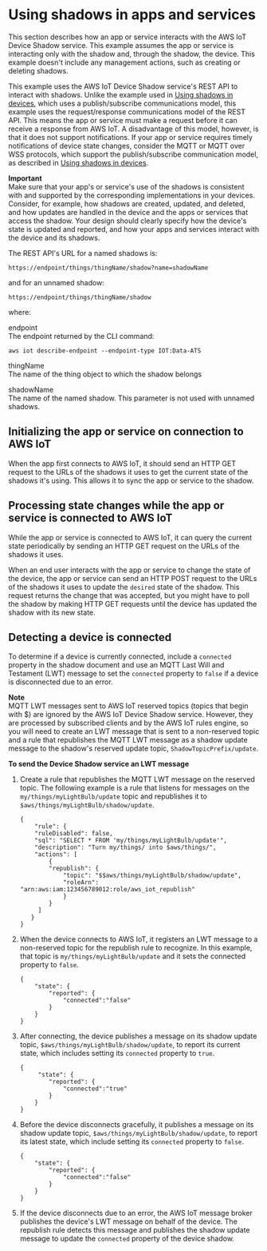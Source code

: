 # Using shadows in apps and services<a name="device-shadow-comms-app"></a>

This section describes how an app or service interacts with the AWS IoT Device Shadow service\. This example assumes the app or service is interacting only with the shadow and, through the shadow, the device\. This example doesn't include any management actions, such as creating or deleting shadows\. 

This example uses the AWS IoT Device Shadow service's REST API to interact with shadows\. Unlike the example used in [Using shadows in devices](device-shadow-comms-device.md), which uses a publish/subscribe communications model, this example uses the request/response communications model of the REST API\. This means the app or service must make a request before it can receive a response from AWS IoT\. A disadvantage of this model, however, is that it does not support notifications\. If your app or service requires timely notifications of device state changes, consider the MQTT or MQTT over WSS protocols, which support the publish/subscribe communication model, as described in [Using shadows in devices](device-shadow-comms-device.md)\.

**Important**  
Make sure that your app's or service's use of the shadows is consistent with and supported by the corresponding implementations in your devices\. Consider, for example, how shadows are created, updated, and deleted, and how updates are handled in the device and the apps or services that access the shadow\. Your design should clearly specify how the device's state is updated and reported, and how your apps and services interact with the device and its shadows\.

The REST API's URL for a named shadows is:

```
https://endpoint/things/thingName/shadow?name=shadowName
```

and for an unnamed shadow:

```
https://endpoint/things/thingName/shadow
```

where:

endpoint  
The endpoint returned by the CLI command:  

```
aws iot describe-endpoint --endpoint-type IOT:Data-ATS
```

thingName  
The name of the thing object to which the shadow belongs

shadowName  
The name of the named shadow\. This parameter is not used with unnamed shadows\.

## Initializing the app or service on connection to AWS IoT<a name="device-shadow-comms-app-first-connect"></a>

When the app first connects to AWS IoT, it should send an HTTP GET request to the URLs of the shadows it uses to get the current state of the shadows it's using\. This allows it to sync the app or service to the shadow\.

## Processing state changes while the app or service is connected to AWS IoT<a name="device-shadow-comms-app-while-connected"></a>

While the app or service is connected to AWS IoT, it can query the current state periodically by sending an HTTP GET request on the URLs of the shadows it uses\.

When an end user interacts with the app or service to change the state of the device, the app or service can send an HTTP POST request to the URLs of the shadows it uses to update the `desired` state of the shadow\. This request returns the change that was accepted, but you might have to poll the shadow by making HTTP GET requests until the device has updated the shadow with its new state\.

## Detecting a device is connected<a name="thing-connection"></a>

To determine if a device is currently connected, include a `connected` property in the shadow document and use an MQTT Last Will and Testament \(LWT\) message to set the `connected` property to `false` if a device is disconnected due to an error\.

**Note**  
MQTT LWT messages sent to AWS IoT reserved topics \(topics that begin with $\) are ignored by the AWS IoT Device Shadow service\. However, they are processed by subscribed clients and by the AWS IoT rules engine, so you will need to create an LWT message that is sent to a non\-reserved topic and a rule that republishes the MQTT LWT message as a shadow update message to the shadow's reserved update topic, `ShadowTopicPrefix/update`\. 

**To send the Device Shadow service an LWT message**

1. Create a rule that republishes the MQTT LWT message on the reserved topic\. The following example is a rule that listens for messages on the `my/things/myLightBulb/update` topic and republishes it to `$aws/things/myLightBulb/shadow/update`\.

   ```
   {
       "rule": {
       "ruleDisabled": false,
       "sql": "SELECT * FROM 'my/things/myLightBulb/update'",
       "description": "Turn my/things/ into $aws/things/",
       "actions": [
           {
           "republish": {
               "topic": "$$aws/things/myLightBulb/shadow/update",
               "roleArn": "arn:aws:iam:123456789012:role/aws_iot_republish"
               }
           }
        ]
      }
   }
   ```

1. When the device connects to AWS IoT, it registers an LWT message to a non\-reserved topic for the republish rule to recognize\. In this example, that topic is `my/things/myLightBulb/update` and it sets the connected property to `false`\.

   ```
   {
       "state": {        
           "reported": {
               "connected":"false"
           }
       }
   }
   ```

1. After connecting, the device publishes a message on its shadow update topic, `$aws/things/myLightBulb/shadow/update`, to report its current state, which includes setting its `connected` property to `true`\.

   ```
   {
        "state": {        
           "reported": {
               "connected":"true"
           }
       }
   }
   ```

1. Before the device disconnects gracefully, it publishes a message on its shadow update topic, `$aws/things/myLightBulb/shadow/update`, to report its latest state, which include setting its `connected` property to `false`\.

   ```
   {
       "state": {        
           "reported": {
               "connected":"false"
           }
       }
   }
   ```

1. If the device disconnects due to an error, the AWS IoT message broker publishes the device's LWT message on behalf of the device\. The republish rule detects this message and publishes the shadow update message to update the `connected` property of the device shadow\.